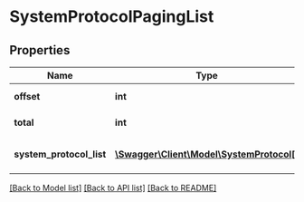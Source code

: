 # SystemProtocolPagingList

## Properties
Name | Type | Description | Notes
------------ | ------------- | ------------- | -------------
**offset** | **int** | Offset for paging | [optional] 
**total** | **int** | Total size of result set | [optional] 
**system_protocol_list** | [**\Swagger\Client\Model\SystemProtocol[]**](SystemProtocol.md) | List of system protocols | [optional] 

[[Back to Model list]](../README.md#documentation-for-models) [[Back to API list]](../README.md#documentation-for-api-endpoints) [[Back to README]](../README.md)


